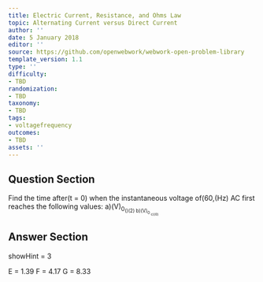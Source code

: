 ```yaml
---
title: Electric Current, Resistance, and Ohms Law
topic: Alternating Current versus Direct Current
author: ''
date: 5 January 2018
editor: ''
source: https://github.com/openwebwork/webwork-open-problem-library
template_version: 1.1
type: ''
difficulty:
- TBD
randomization:
- TBD
taxonomy:
- TBD
tags:
- voltagefrequency
outcomes:
- TBD
assets: ''
---
```


## Question Section 

Find the time after(t = 0) when the instantaneous voltage of(60,(Hz) AC first reaches the following values:
a)(V)<sub>0<sub>()(2)
b)(V)<sub>0<sub>
c)(0)



## Answer Section

showHint = 3

E = 1.39
F = 4.17
G = 8.33